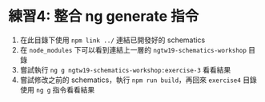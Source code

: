 # 練習4: 整合 ng generate 指令

1. 在此目錄下使用 `npm link ../` 連結已開發好的 schematics
2. 在 `node_modules` 下可以看到連結上一層的 `ngtw19-schematics-workshop` 目錄
3. 嘗試執行 `ng g ngtw19-schematics-workshop:exercise-3` 看看結果
4. 嘗試修改之前的 schematics，執行 `npm run build`，再回來 `exercise4` 目錄使用 `ng g` 指令看看結果
